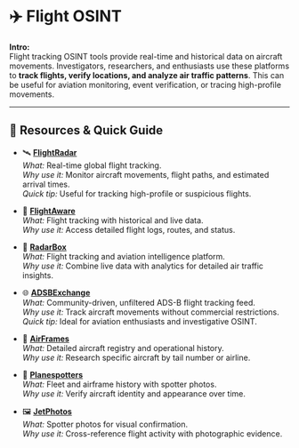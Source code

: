 # ✈️ Flight OSINT

**Intro:**  
Flight tracking OSINT tools provide real-time and historical data on aircraft movements. Investigators, researchers, and enthusiasts use these platforms to **track flights, verify locations, and analyze air traffic patterns**. This can be useful for aviation monitoring, event verification, or tracing high-profile movements.

---

## 🔗 Resources & Quick Guide

- 🛰️ **[FlightRadar](https://www.flightradar24.com/)**  
  *What:* Real-time global flight tracking.  
  *Why use it:* Monitor aircraft movements, flight paths, and estimated arrival times.  
  *Quick tip:* Useful for tracking high-profile or suspicious flights.

- 📡 **[FlightAware](https://www.flightaware.com/)**  
  *What:* Flight tracking with historical and live data.  
  *Why use it:* Access detailed flight logs, routes, and status.  

- 🛫 **[RadarBox](https://www.radarbox.com/)**  
  *What:* Flight tracking and aviation intelligence platform.  
  *Why use it:* Combine live data with analytics for detailed air traffic insights.  

- 🌐 **[ADSBExchange](https://www.adsbexchange.com/)**  
  *What:* Community-driven, unfiltered ADS-B flight tracking feed.  
  *Why use it:* Track aircraft movements without commercial restrictions.  
  *Quick tip:* Ideal for aviation enthusiasts and investigative OSINT.

- 🛬 **[AirFrames](https://www.airframes.org/)**  
  *What:* Detailed aircraft registry and operational history.  
  *Why use it:* Research specific aircraft by tail number or airline.  

- 📸 **[Planespotters](https://www.planespotters.net/)**  
  *What:* Fleet and airframe history with spotter photos.  
  *Why use it:* Verify aircraft identity and appearance over time.  

- 🖼️ **[JetPhotos](https://www.jetphotos.com/)**  
  *What:* Spotter photos for visual confirmation.  
  *Why use it:* Cross-reference flight activity with photographic evidence.
